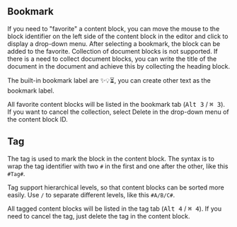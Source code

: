 ## Bookmark

If you need to "favorite" a content block, you can move the mouse to the block identifier on the left side of the content block in the editor and click to display a drop-down menu. After selecting a bookmark, the block can be added to the favorite. Collection of document blocks is not supported. If there is a need to collect document blocks, you can write the title of the document in the document and achieve this by collecting the heading block.

The built-in bookmark label are ✨💡️⏳, you can create other text as the bookmark label.

All favorite content blocks will be listed in the bookmark tab (<kbd>Alt 3</kbd> / <kbd>⌘ 3</kbd>). If you want to cancel the collection, select Delete in the drop-down menu of the content block ID.

## Tag

The tag is used to mark the block in the content block. The syntax is to wrap the tag identifier with two `#` in the first and one after the other, like this `#Tag#`.

Tag support hierarchical levels, so that content blocks can be sorted more easily. Use `/` to separate different levels, like this `#A/B/C#`.

All tagged content blocks will be listed in the tag tab (<kbd>Alt 4</kbd> / <kbd>⌘ 4</kbd>). If you need to cancel the tag, just delete the tag in the content block.
